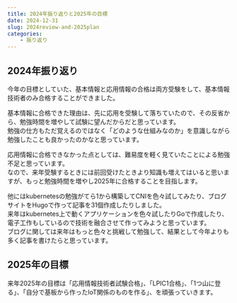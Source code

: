 ```yaml
---
title: 2024年振り返りと2025年の目標
date: 2024-12-31
slug: 2024review-and-2025plan
categories:
    - 振り返り
---
```


## 2024年振り返り
今年の目標としていた、基本情報と応用情報の合格は両方受験をして、基本情報技術者のみ合格することができました。

基本情報に合格できた理由は、先に応用を受験して落ちていたので、その反省から、勉強時間を増やして試験に望んだからだと思っています。\
勉強の仕方もただ覚えるのではなく「どのような仕組みなのか」を意識しながら勉強したことも良かったのかなと思っています。

応用情報に合格できなかった点としては、難易度を軽く見ていたことによる勉強不足と思っています。\
なので、来年受験するときには前回受けたときより知識も増えてはいると思いますが、もっと勉強時間を増やし2025年に合格することを目指します。

他にはkubernetesの勉強がてら1から構築してCNIを色々試してみたり、ブログサイトをHugoで作って記事を31個作成したりしました。\
来年はkubernetes上で動くアプリケーションを色々試したりGoで作成したり、電子工作もしているので技術を融合させて作ってみようと思っています。\
ブログに関しては来年はもっと色々と挑戦して勉強して、結果として今年よりも多く記事を書けたらと思っています。

## 2025年の目標
来年2025年の目標は「応用情報技術者試験合格」、「LPIC1合格」、「1つ山に登る」、「自分で基板から作ったIoT関係のものを作る」、を頑張っていきます。
